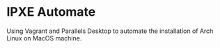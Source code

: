 # IPXE Automate
Using Vagrant and Parallels Desktop to automate the installation of Arch Linux on MacOS machine.
